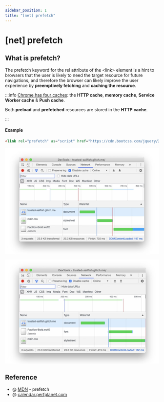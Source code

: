 ```yaml
---
sidebar_position: 1
title: "[net] prefetch"
---
```


# [net] prefetch

## What is prefetch?

The prefetch keyword for the rel attribute of the <link\> element is a hint to browsers that the user is likely to need the target resource for future navigations, and therefore the browser can likely improve the user experience by **preemptively fetching** and **caching the resource**.

:::info
[Chrome has four caches](https://calendar.perfplanet.com/2016/a-tale-of-four-caches/): the **HTTP cache**, **memory cache**, **Service Worker cache** & **Push cache**.

Both **preload** and **prefetched** resources are stored in the **HTTP cache**.

:::

#### Example
```html
<link rel="prefetch" as="script" href="https://cdn.bootcss.com/jquery/2.1.4/jquery.min.js">
```

![prefetch-before](./img/preload-before.png)

![prefetch-after](./img/preload-after.png)


## Reference

+ @ [MDN](https://developer.mozilla.org/en-US/docs/Web/HTML/Attributes/rel/prefetch) - prefetch
+ @ [calendar.perfplanet.com](https://calendar.perfplanet.com/2016/a-tale-of-four-caches/)
